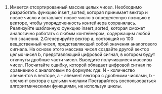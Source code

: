 1. Имеется отсортированный массив целых чисел. Необходимо разработать функцию insert_sorted, которая принимает вектор и новое число и
вставляет новое число в определенную позицию в векторе, чтобы упорядоченность контейнера сохранялась. Реализуйте шаблонную функцию insert_sorted, 
которая сможет аналогично работать с любым контейнером, содержащим любой тип значения.
2.Сгенерируйте вектор a, состоящий из 100 вещественный чисел, представляющий собой значения аналогового сигнала. На основе этого массива чисел создайте
другой вектор целых чисел b, представляющий цифровой сигнал, в котором будут откинуты дробные части чисел. Выведите получившиеся массивы чисел. 
Посчитайте ошибку, которой обладает цифровой сигнал по сравнению с аналоговым по формуле:
где:
N - количество элементов в векторе,
a - элемент вектора с дробными числами, b - элемент вектора с целыми числами
Постарайтесь воспользоваться алгоритмическими функциями, не используя циклы.
